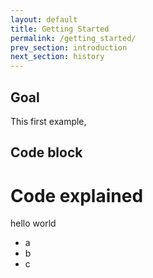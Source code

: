 ```yaml
---
layout: default
title: Getting Started
permalink: /getting_started/
prev_section: introduction
next_section: history
---
```


## Goal
This first example, 


## Code block 


# Code explained
hello world
* a   
* b  
* c  


